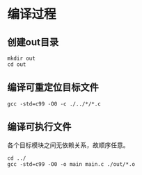 # 编译过程

## 创建out目录

```
mkdir out
cd out
```

## 编译可重定位目标文件

```
gcc -std=c99 -O0 -c ./../*/*.c
```

## 编译可执行文件

各个目标模块之间无依赖关系，故顺序任意。

```
cd ../
gcc -std=c99 -O0 -o main main.c ./out/*.o
```